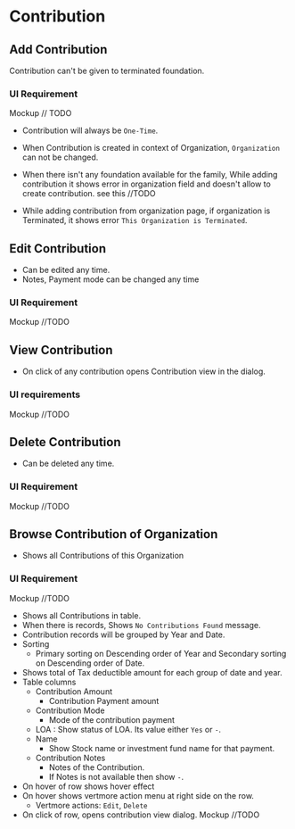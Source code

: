 # Contribution

## Add Contribution

Contribution can't be given to terminated foundation.

### UI Requirement

Mockup // TODO

- Contribution will always be `One-Time`. 

- When Contribution is created in context of Organization, `Organization` can not be changed.
- When there isn't any foundation available for the family, While adding contribution it shows error in organization field and doesn't allow to create contribution. see this //TODO
- While adding contribution from organization page, if organization is Terminated, it shows error `This Organization is Terminated`.



## Edit Contribution

- Can be edited any time.
- Notes, Payment mode can be changed any time

### UI Requirement

Mockup //TODO



## View Contribution

- On click of any contribution opens Contribution view in the dialog.

### UI requirements

Mockup //TODO



## Delete Contribution 

- Can be deleted any time.

### UI Requirement

Mockup //TODO



## Browse Contribution of Organization

- Shows all Contributions of this Organization

### UI Requirement

Mockup //TODO

- Shows all Contributions in table.
- When there is records, Shows `No Contributions Found` message.
- Contribution records will be grouped by Year and Date.
- Sorting 
  - Primary sorting on Descending order of Year and Secondary sorting on Descending order of Date.
- Shows total of Tax deductible amount for each group of date and year.
- Table columns
  - Contribution Amount
    - Contribution Payment amount
  - Contribution Mode
    - Mode of the contribution payment
  - LOA : Show status of LOA. Its value either `Yes` or `-`.
  - Name
    - Show Stock name or investment fund name for that payment.
  - Contribution Notes
    - Notes of the Contribution.
    - If Notes is not available then show `-`.
- On hover of row shows hover effect
- On hover shows vertmore action menu at right side on the row.
  - Vertmore actions: `Edit`, `Delete`
- On click of row, opens contribution view dialog. Mockup //TODO

